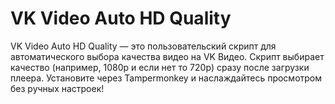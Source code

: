 # VK Video Auto HD Quality
VK Video Auto HD Quality — это пользовательский скрипт для автоматического выбора качества видео на VK Видео. Скрипт выбирает качество (например, 1080p и если нет то 720p) сразу после загрузки плеера. Установите через Tampermonkey и наслаждайтесь просмотром без ручных настроек!
